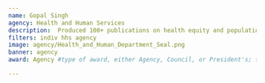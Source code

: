 ```yaml
---
name: Gopal Singh
agency: Health and Human Services
description:  Produced 100+ publications on health equity and population health to help inform HHS and HRSA on how to reduce health care disparities in the United States. Dr. Singh’s work analyzed major health inequality trends and will help to reduce disparities in life expectancy and infant mortality. 
filters: indiv hhs agency
image: agency/Health_and_Human_Department_Seal.png
banner: agency
award: Agency #type of award, either Agency, Council, or President's; this is case sensitive so make sure to match the options listed exactly. This section generates the format of the card

---
```

